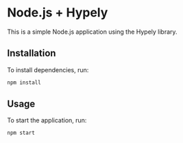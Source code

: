 # Node.js + Hypely

This is a simple Node.js application using the Hypely library.

## Installation

To install dependencies, run:

```bash
npm install
```

## Usage

To start the application, run:

```bash
npm start
```